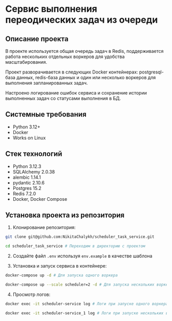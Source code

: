 Сервис выполнения переодических задач из очереди
=====

Описание проекта
----------
В проекте используется общая очередь задач в Redis, поддерживается работа нескольких отдельных воркеров для удобства масштабирования.

Проект разворачивается в следующих Docker контейнерах: postgresql-база данных, redis-база данных и один или несколько воркеров для выполнения запланированных задач.

Настроено логирование ошибок сервиса и сохранение истории выполненных задач со статусами выполнения в БД.

Системные требования
----------

* Python 3.12+
* Docker
* Works on Linux

Стек технологий
----------

* Python 3.12.3
* SQLAlchemy 2.0.38
* alembic 1.14.1
* pydantic 2.10.6
* Postgres 15.2
* Redis 7.2.0
* Docker, Docker Compose

Установка проекта из репозитория
----------
1. Клонирование репозитория:
```bash 
git clone git@github.com:NikitaChalykh/scheduler_task_service.git

cd scheduler_task_service # Переходим в директорию с проектом
```

2. Создайте файл ```.env``` используя ```env.example``` в качестве шаблона

3. Установка и запуск сервиса в контейнере:
```bash 
docker-compose up -d # Для запуска одного воркера

docker-compose up --scale scheduler=2 -d # Для запуска нескольких воркеров (например, двух)
```

4. Просмотр логов:
```bash 
docker exec -it scheduler-service log # Логи при запуске одного воркера

docker exec -it scheduler-service_1 log # Логи при запуске нескольких воркеров (указать номер воркера)
```
